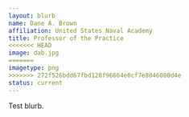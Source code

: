```yaml
---
layout: blurb
name: Dane A. Brown
affiliation: United States Naval Academy
title: Professor of the Practice
<<<<<<< HEAD
image: dab.jpg
=======
imagetype: png
>>>>>>> 272f526bdd67fbd128f96664e0cf7e8046080d4e
status: current
---
```

Test blurb.
